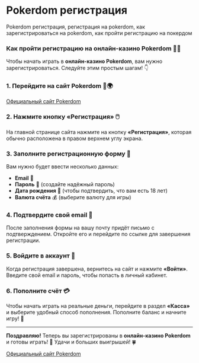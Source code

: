 # Pokerdom регистрация
Pokerdom регистрация, регистрация на pokerdom, как зарегистрироваться на pokerdom, как пройти регистрацию на покердом

### Как пройти регистрацию на онлайн-казино Pokerdom 📝🎰

Чтобы начать играть в **онлайн-казино Pokerdom**, вам нужно зарегистрироваться. Следуйте этим простым шагам! 👇

### 1. Перейдите на сайт Pokerdom 🔗🌍  

[Официальный сайт Pokerdom](https://4pd-stat.com/click/677f990b6bcc637c5508f719/422/15136/subaccount)

### 2. Нажмите кнопку «Регистрация» 🖱️  
На главной странице сайта нажмите на кнопку **«Регистрация»**, которая обычно расположена в правом верхнем углу экрана.

### 3. Заполните регистрационную форму 📝  
Вам нужно будет ввести несколько данных:  
- **Email** 📧  
- **Пароль** 🔑 (создайте надёжный пароль)  
- **Дата рождения** 🎂 (чтобы подтвердить, что вам есть 18 лет)  
- **Валюта счёта** 💰 (выберите валюту для игры)  

### 4. Подтвердите свой email 📲  
После заполнения формы на вашу почту придёт письмо с подтверждением. Откройте его и перейдите по ссылке для завершения регистрации.  

### 5. Войдите в аккаунт 🔑  
Когда регистрация завершена, вернитесь на сайт и нажмите **«Войти»**. Введите свой email и пароль, чтобы попасть в личный кабинет.  

### 6. Пополните счёт 💳  
Чтобы начать играть на реальные деньги, перейдите в раздел **«Касса»** и выберите удобный способ пополнения. Пополните баланс и начните игру! 💸

---

**Поздравляю!** Теперь вы зарегистрированы в **онлайн-казино Pokerdom** и готовы играть! 🎉 Удачи и больших выигрышей! 🍀

[Официальный сайт Pokerdom](https://4pd-stat.com/click/677f990b6bcc637c5508f719/422/15136/subaccount)

